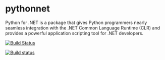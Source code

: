 pythonnet
=========

Python for .NET is a package that gives Python programmers nearly seamless integration with the .NET Common Language Runtime (CLR) and provides a powerful application scripting tool for .NET developers.

[![Build Status](https://travis-ci.org/pythonnet/pythonnet.png?branch=develop)](https://travis-ci.org/pythonnet/pythonnet)

[![Build status](https://ci.appveyor.com/api/projects/status/65riiu1hvgaxsbwb)](https://ci.appveyor.com/project/davidanthoff/pythonnet)
